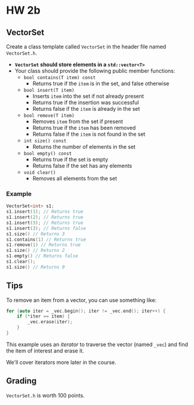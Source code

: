 # HW 2b

## VectorSet

Create a class template called `VectorSet` in the header file named `VectorSet.h`.

- **`VectorSet` should store elements in a `std::vector<T>`**
- Your class should provide the following public member functions:
  - `bool contains(T item) const`
    - Returns true if the `item` is in the set, and false otherwise
  - `bool insert(T item)`
    - Inserts `item` into the set if not already present
    - Returns true if the insertion was successful
    - Returns false if the `item` is already in the set
  - `bool remove(T item)`
    - Removes `item` from the set if present
    - Returns true if the `item` has been removed
    - Returns false if the `item` is not found in the set
  - `int size() const`
    - Returns the number of elements in the set
  - `bool empty() const`
    - Returns true if the set is empty
    - Returns false if the set has any elements
  - `void clear()`
    - Removes all elements from the set

### Example

```cpp
VectorSet<int> s1;
s1.insert(1); // Returns true
s1.insert(2); // Returns true
s1.insert(3); // Returns true
s1.insert(3); // Returns false
s1.size() // Returns 3
s1.contains(1) // Returns true
s1.remove(1) // Returns true
s1.size() // Returns 2
s1.empty() // Returns false
s1.clear();
s1.size() // Returns 0
```

## Tips

To remove an item from a vector, you can use something like:

```c++
for (auto iter = _vec.begin(); iter != _vec.end(); iter++) {
    if (*iter == item) {
        _vec.erase(iter);
    }
}
```

This example uses an *iterator* to traverse the vector (named `_vec`) and find the item of interest and erase it. 

We'll cover iterators more later in the course.

## Grading

`VectorSet.h` is worth 100 points.